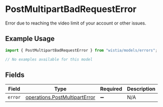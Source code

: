# PostMultipartBadRequestError

Error due to reaching the video limit of your account or other issues.

## Example Usage

```typescript
import { PostMultipartBadRequestError } from "wistia/models/errors";

// No examples available for this model
```

## Fields

| Field                                                                          | Type                                                                           | Required                                                                       | Description                                                                    |
| ------------------------------------------------------------------------------ | ------------------------------------------------------------------------------ | ------------------------------------------------------------------------------ | ------------------------------------------------------------------------------ |
| `error`                                                                        | [operations.PostMultipartError](../../models/operations/postmultiparterror.md) | :heavy_minus_sign:                                                             | N/A                                                                            |